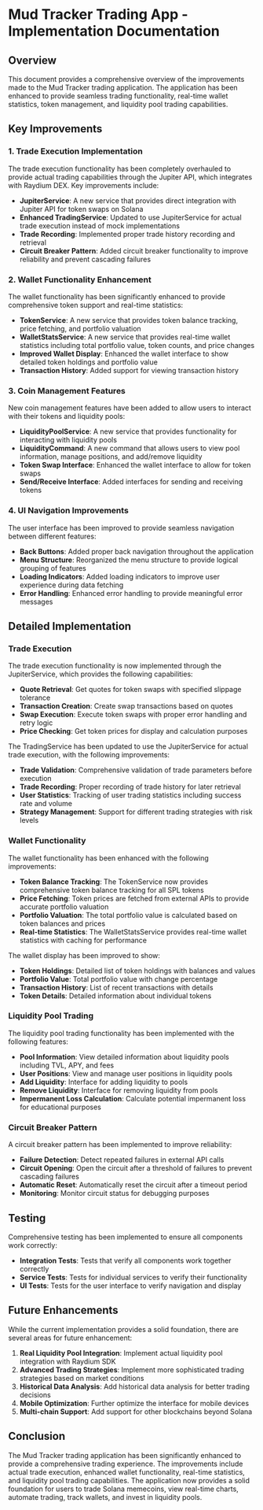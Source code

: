 # Mud Tracker Trading App - Implementation Documentation

## Overview

This document provides a comprehensive overview of the improvements made to the Mud Tracker trading application. The application has been enhanced to provide seamless trading functionality, real-time wallet statistics, token management, and liquidity pool trading capabilities.

## Key Improvements

### 1. Trade Execution Implementation

The trade execution functionality has been completely overhauled to provide actual trading capabilities through the Jupiter API, which integrates with Raydium DEX. Key improvements include:

- **JupiterService**: A new service that provides direct integration with Jupiter API for token swaps on Solana
- **Enhanced TradingService**: Updated to use JupiterService for actual trade execution instead of mock implementations
- **Trade Recording**: Implemented proper trade history recording and retrieval
- **Circuit Breaker Pattern**: Added circuit breaker functionality to improve reliability and prevent cascading failures

### 2. Wallet Functionality Enhancement

The wallet functionality has been significantly enhanced to provide comprehensive token support and real-time statistics:

- **TokenService**: A new service that provides token balance tracking, price fetching, and portfolio valuation
- **WalletStatsService**: A new service that provides real-time wallet statistics including total portfolio value, token counts, and price changes
- **Improved Wallet Display**: Enhanced the wallet interface to show detailed token holdings and portfolio value
- **Transaction History**: Added support for viewing transaction history

### 3. Coin Management Features

New coin management features have been added to allow users to interact with their tokens and liquidity pools:

- **LiquidityPoolService**: A new service that provides functionality for interacting with liquidity pools
- **LiquidityCommand**: A new command that allows users to view pool information, manage positions, and add/remove liquidity
- **Token Swap Interface**: Enhanced the wallet interface to allow for token swaps
- **Send/Receive Interface**: Added interfaces for sending and receiving tokens

### 4. UI Navigation Improvements

The user interface has been improved to provide seamless navigation between different features:

- **Back Buttons**: Added proper back navigation throughout the application
- **Menu Structure**: Reorganized the menu structure to provide logical grouping of features
- **Loading Indicators**: Added loading indicators to improve user experience during data fetching
- **Error Handling**: Enhanced error handling to provide meaningful error messages

## Detailed Implementation

### Trade Execution

The trade execution functionality is now implemented through the JupiterService, which provides the following capabilities:

- **Quote Retrieval**: Get quotes for token swaps with specified slippage tolerance
- **Transaction Creation**: Create swap transactions based on quotes
- **Swap Execution**: Execute token swaps with proper error handling and retry logic
- **Price Checking**: Get token prices for display and calculation purposes

The TradingService has been updated to use the JupiterService for actual trade execution, with the following improvements:

- **Trade Validation**: Comprehensive validation of trade parameters before execution
- **Trade Recording**: Proper recording of trade history for later retrieval
- **User Statistics**: Tracking of user trading statistics including success rate and volume
- **Strategy Management**: Support for different trading strategies with risk levels

### Wallet Functionality

The wallet functionality has been enhanced with the following improvements:

- **Token Balance Tracking**: The TokenService now provides comprehensive token balance tracking for all SPL tokens
- **Price Fetching**: Token prices are fetched from external APIs to provide accurate portfolio valuation
- **Portfolio Valuation**: The total portfolio value is calculated based on token balances and prices
- **Real-time Statistics**: The WalletStatsService provides real-time wallet statistics with caching for performance

The wallet display has been improved to show:

- **Token Holdings**: Detailed list of token holdings with balances and values
- **Portfolio Value**: Total portfolio value with change percentage
- **Transaction History**: List of recent transactions with details
- **Token Details**: Detailed information about individual tokens

### Liquidity Pool Trading

The liquidity pool trading functionality has been implemented with the following features:

- **Pool Information**: View detailed information about liquidity pools including TVL, APY, and fees
- **User Positions**: View and manage user positions in liquidity pools
- **Add Liquidity**: Interface for adding liquidity to pools
- **Remove Liquidity**: Interface for removing liquidity from pools
- **Impermanent Loss Calculation**: Calculate potential impermanent loss for educational purposes

### Circuit Breaker Pattern

A circuit breaker pattern has been implemented to improve reliability:

- **Failure Detection**: Detect repeated failures in external API calls
- **Circuit Opening**: Open the circuit after a threshold of failures to prevent cascading failures
- **Automatic Reset**: Automatically reset the circuit after a timeout period
- **Monitoring**: Monitor circuit status for debugging purposes

## Testing

Comprehensive testing has been implemented to ensure all components work correctly:

- **Integration Tests**: Tests that verify all components work together correctly
- **Service Tests**: Tests for individual services to verify their functionality
- **UI Tests**: Tests for the user interface to verify navigation and display

## Future Enhancements

While the current implementation provides a solid foundation, there are several areas for future enhancement:

1. **Real Liquidity Pool Integration**: Implement actual liquidity pool integration with Raydium SDK
2. **Advanced Trading Strategies**: Implement more sophisticated trading strategies based on market conditions
3. **Historical Data Analysis**: Add historical data analysis for better trading decisions
4. **Mobile Optimization**: Further optimize the interface for mobile devices
5. **Multi-chain Support**: Add support for other blockchains beyond Solana

## Conclusion

The Mud Tracker trading application has been significantly enhanced to provide a comprehensive trading experience. The improvements include actual trade execution, enhanced wallet functionality, real-time statistics, and liquidity pool trading capabilities. The application now provides a solid foundation for users to trade Solana memecoins, view real-time charts, automate trading, track wallets, and invest in liquidity pools.
